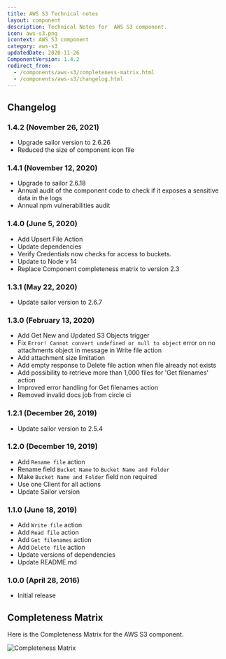 ```yaml
---
title: AWS S3 Technical notes
layout: component
description: Technical Notes for  AWS S3 component.
icon: aws-s3.png
icontext: AWS S3 component
category: aws-s3
updatedDate: 2020-11-26
ComponentVersion: 1.4.2
redirect_from:
  - /components/aws-s3/completeness-matrix.html
  - /components/aws-s3/changelog.html
---
```


## Changelog

### 1.4.2 (November 26, 2021)

* Upgrade sailor version to 2.6.26
* Reduced the size of component icon file

### 1.4.1 (November 12, 2020)

* Upgrade to sailor 2.6.18
* Annual audit of the component code to check if it exposes a sensitive data in the logs
* Annual npm vulnerabilities audit

### 1.4.0 (June 5, 2020)

* Add Upsert File Action
* Update dependencies
* Verify Credentials now checks for access to buckets.
* Update to Node v 14
* Replace Component completeness matrix to version 2.3

### 1.3.1 (May 22, 2020)

* Update sailor version to 2.6.7

### 1.3.0 (February 13, 2020)

* Add Get New and Updated S3 Objects trigger
* Fix `Error! Cannot convert undefined or null to object` error on no attachments object in message in Write file action
* Add attachment size limitation
* Add empty response to Delete file action when file already not exists
* Add possibility to retrieve more than 1,000 files for 'Get filenames' action
* Improved error handling for Get filenames action
* Removed invalid docs job from circle ci

### 1.2.1 (December 26, 2019)

* Update sailor version to 2.5.4

### 1.2.0 (December 19, 2019)

* Add `Rename file` action
* Rename field `Bucket Name` to `Bucket Name and Folder`
* Make `Bucket Name and Folder` field non required
* Use one Client for all actions
* Update Sailor version

### 1.1.0 (June 18, 2019)

* Add `Write file` action
* Add `Read file` action
* Add `Get filenames` action
* Add `Delete file` action
* Update versions of dependencies
* Update README.md

### 1.0.0 (April 28, 2016)

* Initial release

## Completeness Matrix

Here is the Completeness Matrix for the AWS S3 component.

![Completeness Matrix](https://user-images.githubusercontent.com/5710732/82918058-312e5780-9f42-11ea-9f80-9eb6cc9aed35.png)
